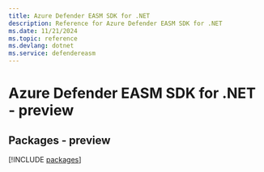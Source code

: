 ```yaml
---
title: Azure Defender EASM SDK for .NET
description: Reference for Azure Defender EASM SDK for .NET
ms.date: 11/21/2024
ms.topic: reference
ms.devlang: dotnet
ms.service: defendereasm
---
```

# Azure Defender EASM SDK for .NET - preview
## Packages - preview
[!INCLUDE [packages](defender-easm-index.md)]